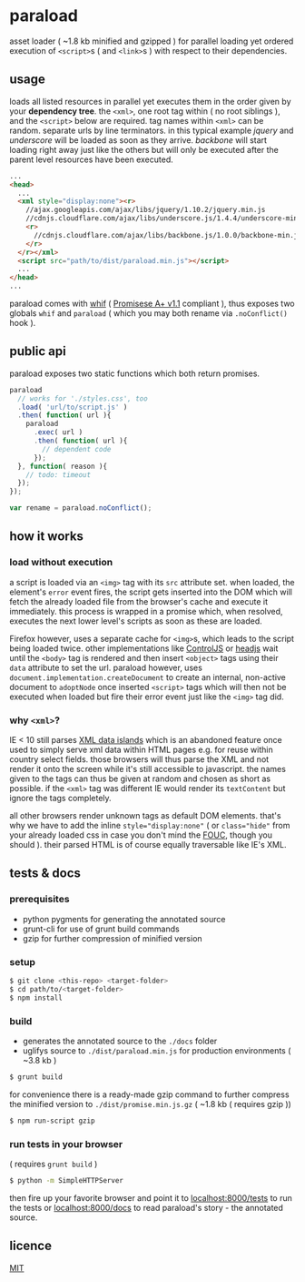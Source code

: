 paraload
========

asset loader ( ~1.8 kb minified and gzipped ) for parallel loading yet ordered execution of `<script>`s ( and `<link>`s ) with respect to their dependencies.

usage
-----
loads all listed resources in parallel yet executes them in the order given by your __dependency tree__. the `<xml>`, one root tag within ( no root siblings ), and the `<script>` below are required. tag names within `<xml>` can be random. separate urls by line terminators. in this typical example _jquery_ and _underscore_ will be loaded as soon as they arrive. _backbone_ will start loading right away just like the others but will only be executed after the parent level resources have been executed.

```html
...
<head>
  ...
  <xml style="display:none"><r>
    //ajax.googleapis.com/ajax/libs/jquery/1.10.2/jquery.min.js
    //cdnjs.cloudflare.com/ajax/libs/underscore.js/1.4.4/underscore-min.js
    <r>
      //cdnjs.cloudflare.com/ajax/libs/backbone.js/1.0.0/backbone-min.js
    </r>
  </r></xml>
  <script src="path/to/dist/paraload.min.js"></script>
  ...
</head>
...
```

paraload comes with [whif](https://github.com/espretto/whif) ( [Promisese A+ v1.1](http://promises-aplus.github.io/promises-spec/) compliant ), thus exposes two globals `whif` and `paraload` ( which you may both rename via `.noConflict()` hook ).

public api
----------
paraload exposes two static functions which both return promises.
```js
paraload
  // works for './styles.css', too
  .load( 'url/to/script.js' )
  .then( function( url ){
    paraload
      .exec( url )
      .then( function( url ){
        // dependent code
      });
  }, function( reason ){
    // todo: timeout
  });
});

var rename = paraload.noConflict();
```

how it works
------------
### load without execution
a script is loaded via an `<img>` tag with its `src` attribute set. when loaded, the element's `error` event fires, the script gets inserted into the DOM which will fetch the already loaded file from the browser's cache and execute it immediately. this process is wrapped in a promise which, when resolved, executes the next lower level's scripts as soon as these are loaded.

Firefox however, uses a separate cache for `<img>`s, which leads to the script being loaded twice. other implementations like [ControlJS][1] or [headjs][2] wait until the `<body>` tag is rendered and then insert `<object>` tags using their `data` attribute to set the url. paraload however, uses `document.implementation.createDocument` to create an internal, non-active document to `adoptNode` once inserted `<script>` tags which will then not be executed when loaded but fire their error event just like the `<img>` tag did.

### why `<xml>`?
IE < 10 still parses [XML data islands][3] which is an abandoned feature once used to simply serve xml data within HTML pages e.g. for reuse within country select fields. those browsers will thus parse the XML and not render it onto the screen while it's still accessible to javascript. the names given to the tags can thus be given at random and chosen as short as possible. if the `<xml>` tag was different IE would render its `textContent` but ignore the tags completely.

all other browsers render unknown tags as default DOM elements. that's why we have to add the inline `style="display:none"` ( or `class="hide"` from your already loaded css in case you don't mind the [FOUC][4], though you should ). their parsed HTML is of course equally traversable like IE's XML.

[1]: http://stevesouders.com/controljs/
[2]: http://headjs.com/
[3]: http://msdn.microsoft.com/library/ms766512.aspx
[4]: http://www.paulirish.com/2009/avoiding-the-fouc-v3/

tests & docs
------------

### prerequisites
- python pygments for generating the annotated source
- grunt-cli for use of grunt build commands
- gzip for further compression of minified version

### setup
```sh
$ git clone <this-repo> <target-folder>
$ cd path/to/<target-folder>
$ npm install
```

### build
- generates the annotated source to the `./docs` folder
- uglifys source to `./dist/paraload.min.js` for production environments ( ~3.8 kb )
```sh
$ grunt build
```
for convenience there is a ready-made gzip command to further compress the minified version to `./dist/promise.min.js.gz` ( ~1.8 kb ( requires gzip ))
```sh
$ npm run-script gzip
```
### run tests in your browser
( requires `grunt build` )

```sh
$ python -m SimpleHTTPServer
```
then fire up your favorite browser and point it to [localhost:8000/tests](http://localhost:8000/test) to run the tests or [localhost:8000/docs](http://localhost:8000/docs/src/promise.js.html) to read paraload's story - the annotated source.

licence
-------
[MIT](http://mariusrunge.com/mit-licence.html)